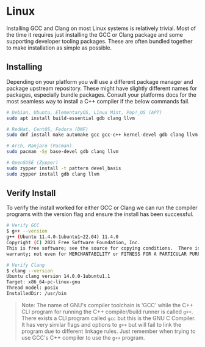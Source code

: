 # Linux

Installing GCC and Clang on most Linux systems is relatively trivial. Most of the time it requires just installing the GCC or Clang package and some supporting developer tooling packages. These are often bundled together to make installation as simple as possible.

## Installing

Depending on your platform you will use a different package manager and package upstream repository. These might have slightly different names for packages, especially bundle packages. Consult your platforms docs for the most seamless way to install a C++ compiler if the below commands fail.

```sh
# Debian, Ubuntu, ElementaryOS, Linux Mint, Pop!_OS (APT)
sudo apt install build-essential gdb clang llvm

# RedHat, CentOS, Fedora (DNF)
sudo dnf install make automake gcc gcc-c++ kernel-devel gdb clang llvm 

# Arch, Manjaro (Pacman)
sudo pacman -Sy base-devel gdb clang llvm

# OpenSUSE (Zypper)
sudo zypper install -t pattern devel_basis
sudo zypper install gdb clang llvm
```

## Verify Install

To verify the install worked for either GCC or Clang we can run the compiler programs with the version flag and ensure the install has been successful.

```sh
# Verify GCC
$ g++ --version
g++ (Ubuntu 11.4.0-1ubuntu1~22.04) 11.4.0
Copyright (C) 2021 Free Software Foundation, Inc.
This is free software; see the source for copying conditions.  There is NO
warranty; not even for MERCHANTABILITY or FITNESS FOR A PARTICULAR PURPOSE.

# Verify Clang
$ clang --version
Ubuntu clang version 14.0.0-1ubuntu1.1
Target: x86_64-pc-linux-gnu
Thread model: posix
InstalledDir: /usr/bin
```

> Note: The name of GNU's compiler toolchain is 'GCC' while the C++ CLI program for running the C++ compiler/build runner is called `g++`. There exists a CLI program called `gcc` but this is the GNU C Compiler. It has very similar flags and options to `g++` but will fail to link the program due to different linkage rules. Just remember when trying to use GCC's C++ compiler to use the `g++` program.
